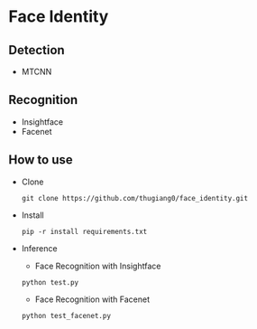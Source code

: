 # Face Identity

## Detection
- MTCNN

## Recognition
- Insightface
- Facenet

## How to use
- Clone
    ```
    git clone https://github.com/thugiang0/face_identity.git
    ```

- Install
     ```
    pip -r install requirements.txt
    ```

- Inference
    + Face Recognition with Insightface
    ```
    python test.py
    ```

    + Face Recognition with Facenet
    ```
    python test_facenet.py
    ```
    
